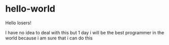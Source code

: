 # hello-world


Hello losers!



I have no idea to deal with this but 1 day i will be the best programmer in the world because i am sure that i can do this
